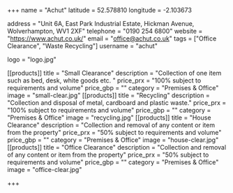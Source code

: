 +++
name = "Achut"
latitude = 52.578810
longitude = -2.103673

address = "Unit 6A, East Park Industrial Estate, Hickman Avenue, Wolverhampton, WV1 2XF"
telephone = "0190 254 6800"
website = "https://www.achut.co.uk/"
email = "office@achut.co.uk"
tags = ["Office Clearance", "Waste Recycling"]
username = "achut"

logo = "logo.jpg"

[[products]]
  title = "Small Clearance"
  description = "Collection of one item such as bed, desk, white goods etc. "
  price_prx = "100% subject to requirements and volume"
  price_gbp = ""
  category = "Premises & Office" 
  image = "small-clear.jpg"
[[products]]
  title = "Recycling"
  description = "Collection and disposal of metal, cardboard and plastic waste."
  price_prx = "100% subject to requirements and volume"
  price_gbp = ""
  category = "Premises & Office" 
  image = "recycling.jpg"
[[products]]
  title = "House Clearance"
  description = "Collection and removal of any content or item from the property"
  price_prx = "50% subject to requirements and volume"
  price_gbp = ""
  category = "Premises & Office"
  image = "house-clear.jpg"
[[products]]
  title = "Office Clearance"
  description = "Collection and removal of any content or item from the property"
  price_prx = "50% subject to requirements and volume"
  price_gbp = ""
  category = "Premises & Office" 
  image = "office-clear.jpg"

  
+++

